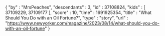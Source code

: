 {
  "by" : "MrsPeaches",
  "descendants" : 3,
  "id" : 37108824,
  "kids" : [ 37109229, 37109177 ],
  "score" : 10,
  "time" : 1691925354,
  "title" : "What Should You Do with an Oil Fortune?",
  "type" : "story",
  "url" : "https://www.newyorker.com/magazine/2023/08/14/what-should-you-do-with-an-oil-fortune"
}
